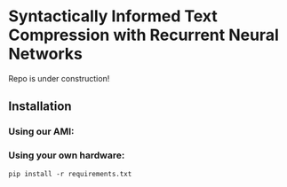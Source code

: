 # Syntactically Informed Text Compression with Recurrent Neural Networks

Repo is under construction!

## Installation

### Using our AMI:

### Using your own hardware:

```
pip install -r requirements.txt
```
